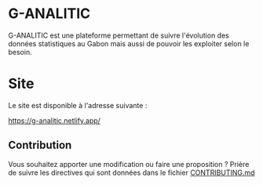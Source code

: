 # G-ANALITIC 

G-ANALITIC est une plateforme permettant de suivre l'évolution des données statistiques au Gabon mais aussi de pouvoir les exploiter selon le besoin.

# Site
Le site est disponible à l'adresse suivante :

https://g-analitic.netlify.app/

## Contribution
Vous souhaitez apporter une modification ou faire une proposition ? Prière de suivre les directives qui sont données dans le fichier [CONTRIBUTING.md](CONTRIBUTING.md) 
